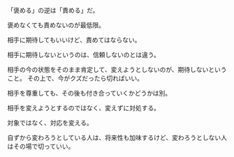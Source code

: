 「褒める」の逆は「責める」だ。

褒めなくても責めないのが最低限。

相手に期待してもいいけど、責めてはならない。

相手に期待しないというのは、信頼しないのとは違う。

相手の今の状態をそのまま肯定して、変えようとしないのが、期待しないということ。
その上で、今がクズだったら切ればいい。

相手を尊重しても、その後も付き合っていくかどうかは別。

相手を変えようとするのではなく、変えずに対処する。

対象ではなく、対応を変える。

自ずから変わろうとしている人は、将来性も加味するけど、変わろうとしない人はその場で切っていい。
